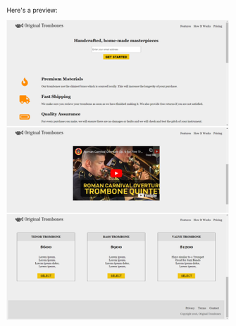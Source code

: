 Here's a preview:

![Survey_Form1](https://github.com/Ananya63/AnanyaSL/blob/main/picture/p_product1.png)
![Survey_Form2](https://github.com/Ananya63/AnanyaSL/blob/main/picture/p_product2.png)
![Survey_Form3](https://github.com/Ananya63/AnanyaSL/blob/main/picture/p_product3.png)

